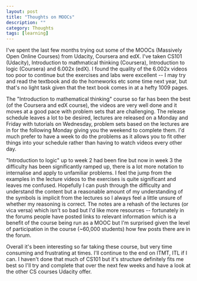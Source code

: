 ```yaml
---
layout: post
title: "Thoughts on MOOCs"
description: ""
category: Thoughts
tags: [learning]
---
```


I've spent the last few months trying out some of the MOOCs (Massively Open Online Courses) from Udacity, Coursera and edX. I've taken CS101 (Udacity), Introduction to mathmatical thinking (Coursera), Introduction to logic (Coursera) and 6.002x (edX). I found the quality of the 6.002x videos too poor to continue but the exercises and labs were excellent -- I may try and read the textbook and do the homeworks etc some time next year, but that's no light task given that the text book comes in at a hefty 1009 pages. 

The "Introduction to mathematical thinking" course so far has been the best (of the Coursera and edX course), the videos are very well done and it moves at a good pace with problem sets that are challenging. The release schedule leaves a lot to be desired, lectures are released on a Monday and Friday with tutorials on Wednesday, problem sets based on the lectures are in for the following Monday giving you the weekend to complete them. I'd much prefer to have a week to do the problems as it allows you to fit other things into your schedule rather than having to watch videos every other day.

"Introduction to logic" up to week 2 had been fine but now in week 3 the difficulty has been significantly ramped up, there is a lot more notation to internalise and apply to unfamiliar problems. I feel the jump from the examples in the lecture videos to the exercises is quite significant and leaves me confused. Hopefully I can push through the difficulty and understand the content but a reasonable amount of my understanding of the symbols is implicit from the lectures so I always feel a little unsure of whether my reasoning is correct. The notes are a rehash of the lectures (or vica versa) which isn't so bad but I'd like more resources -- fortunately in the forums people have posted links to relevant information which is a benefit of the course being run as a MOOC but I'm surprised given the level of participation in the course (~60,000 students) how few posts there are in the forum.

Overall it's been interesting so far taking these course, but very time consuming and frustrating at times. I'll continue to the end on ITMT, ITL if I can. I haven't done that much of CS101 but it's structure definitely fits me best so I'll try and complete that over the next few weeks and have a look at the other CS courses Udacity offer.

